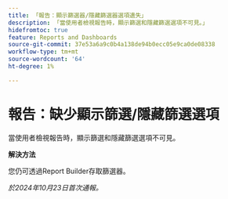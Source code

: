```yaml
---
title: 「報告：顯示篩選器/隱藏篩選器選項遺失」
description: 「當使用者檢視報告時，顯示篩選和隱藏篩選選項不可見。」
hidefromtoc: true
feature: Reports and Dashboards
source-git-commit: 37e53a6a9c0b4a138de94b0ecc05e9ca0de08338
workflow-type: tm+mt
source-wordcount: '64'
ht-degree: 1%

---
```



# 報告：缺少顯示篩選/隱藏篩選選項

當使用者檢視報告時，顯示篩選和隱藏篩選選項不可見。

**解決方法**

您仍可透過Report Builder存取篩選器。

_於2024年10月23日首次通報。_
